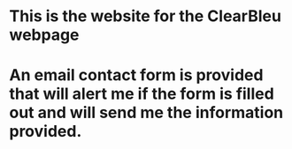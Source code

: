 # This is the website for the ClearBleu webpage

# An email contact form is provided that will alert me if the form is filled out and will send me the information provided. 

